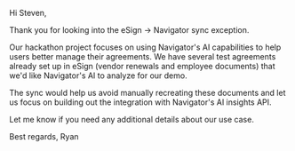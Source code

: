Hi Steven,

Thank you for looking into the eSign -> Navigator sync exception. 

Our hackathon project focuses on using Navigator's AI capabilities to help users better manage their agreements. We have several test agreements already set up in eSign (vendor renewals and employee documents) that we'd like Navigator's AI to analyze for our demo.

The sync would help us avoid manually recreating these documents and let us focus on building out the integration with Navigator's AI insights API.

Let me know if you need any additional details about our use case.

Best regards,
Ryan 